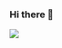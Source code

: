 ### Hi there 👋
<!-- ![Github Stats](https://github-readme-stats.vercel.app/api?username=lizzie7d&show_icons=true&theme=dark&count_private=true) -->






![](https://github-readme-stats.vercel.app/api?username=lizzie7d&theme=dark)
